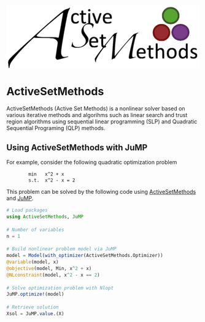 ![ActiveSetMethods](https://github.com/exanauts/ActiveSetMethods/blob/master/src/logo/logo.png "ActiveSetMethods")
---
# ActiveSetMethods

ActiveSetMethods (Active Set Methods) is a nonlinear solver based on various iterative methods and algorihms such as linear search and trust region algorithms using sequential linear programming (SLP) and Quadratic Sequential Programing (QLP) methods. 

## Using ActiveSetMethods with JuMP

For example, consider the following quadratic optimization problem
```
        min   x^2 + x 
        s.t.  x^2 - x = 2
```
This problem can be solved by the following code using [ActiveSetMethods](https://github.com/ssadat/Nopt) and [JuMP](https://github.com/JuliaOpt/JuMP.jl). 
```julia
# Load packages
using ActiveSetMethods, JuMP

# Number of variables
n = 1

# Build nonlinear problem model via JuMP
model = Model(with_optimizer(ActiveSetMethods.Optimizer))
@variable(model, x)
@objective(model, Min, x^2 + x)
@NLconstraint(model, x^2 - x == 2)

# Solve optimization problem with Nlopt
JuMP.optimize!(model)

# Retrieve solution
Xsol = JuMP.value.(X)
```


